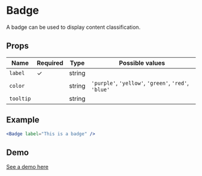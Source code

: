 # Badge

A badge can be used to display content classification.

## Props

| Name          | Required  | Type          | Possible values                                      |
|---------------|-----------|---------------|------------------------------------------------------|
| `label`       |     ✓     | string        |                                                      |
| `color`       |           | string        | `'purple'`, `'yellow'`, `'green'`, `'red'`, `'blue'` |
| `tooltip`     |           | string        |                                                      |

## Example

```jsx
<Badge label="This is a badge" />
```

## Demo

[See a demo here](https://collector-bank.github.io/collector-portal-framework/?selectedKind=Components&selectedStory=Badge)
